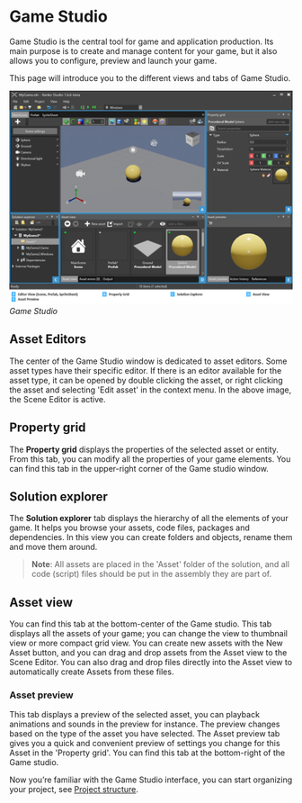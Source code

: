 # Game Studio

Game Studio is the central tool for game and application production. Its main purpose is to create and manage content for your game, but it also allows you to configure, preview and launch your game.

This page will introduce you to the different views and tabs of Game Studio. 

![main interface](media/game-studio-main-interface.png)
_Game Studio_

## Asset Editors 

The center of the Game Studio window is dedicated to asset editors. Some asset types have their specific editor. If there is an editor available for the asset type, it can be opened by double clicking the asset, or right clicking the asset and selecting 'Edit asset' in the context menu. In the above image, the Scene Editor is active.

## Property grid

The **Property grid** displays the properties of the selected asset or entity. From this tab, you can modify all the properties of your game elements. You can find this tab in the upper-right corner of the Game studio window.

## Solution explorer

The **Solution explorer** tab displays the hierarchy of all the elements of your game. It helps you browse your assets, code files, packages and dependencies. In this view you can create folders and objects, rename them and move them around.

>**Note**: All assets are placed in the 'Asset' folder of the solution, and all code (script) files should be put in the assembly they are part of.

## Asset view

You can find this tab at the bottom-center of the Game studio. This tab displays all the assets of your game; you can change the view to thumbnail view or more compact grid view. You can create new assets with the New Asset button, and you can drag and drop assets from the Asset view to the Scene Editor. You can also drag and drop files directly into the Asset view to automatically create Assets from these files.

### Asset preview

This tab displays a preview of the selected asset, you can playback animations and sounds in the preview for instance. The preview changes based on the type of the asset you have selected. The Asset preview tab gives you a quick and convenient preview of settings you change for this Asset in the 'Property grid'. You can find this tab at the bottom-right of the Game studio.

Now you’re familiar with the Game Studio interface, you can start organizing your project, see [Project structure](project-structure.md).
